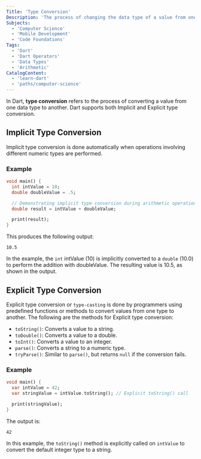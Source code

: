 ```yaml
---
Title: 'Type Conversion'
Description: 'The process of changing the data type of a value from one type to another.'
Subjects:
  - 'Computer Science'
  - 'Mobile Development'
  - 'Code Foundations'
Tags:
  - 'Dart'
  - 'Dart Operators'
  - 'Data Types'
  - 'Arithmetic'
CatalogContent:
  - 'learn-dart'
  - 'paths/computer-science'
---
```


In Dart, **type conversion** refers to the process of converting a value from one data type to another. Dart supports both Implicit and Explicit type conversion.

## Implicit Type Conversion

Implicit type conversion is done automatically when operations involving different numeric types are performed.

### Example

```dart
void main() {
  int intValue = 10;
  double doubleValue = .5;

  // Demonstrating implicit type conversion during arithmetic operation
  double result = intValue + doubleValue;

  print(result);
}
```

This produces the following output:

```shell
10.5
```

In the example, the `int` intValue (10) is implicitly converted to a `double` (10.0) to perform the addition with doubleValue. The resulting value is 10.5, as shown in the output.

## Explicit Type Conversion

Explicit type conversion or `type-casting` is done by programmers using predefined functions or methods to convert values from one type to another. The following are the methods for Explicit type conversion:

- `toString()`: Converts a value to a string.
- `toDouble()`: Converts a value to a double.
- `toInt()`: Converts a value to an integer.
- `parse()`: Converts a string to a numeric type.
- `tryParse()`: Similar to `parse()`, but returns `null` if the conversion fails.

### Example

```dart
void main() {
  var intValue = 42;
  var stringValue = intValue.toString(); // Explicit toString() call

  print(stringValue);
}
```

The output is:

```shell
42
```

In this example, the `toString()` method is explicitly called on `intValue` to convert the default integer type to a string.
